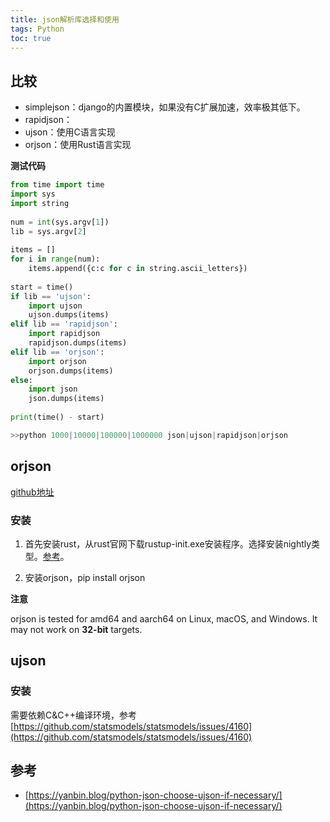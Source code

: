```yaml
---
title: json解析库选择和使用
tags: Python 
toc: true
---
```


## 比较

- simplejson：django的内置模块，如果没有C扩展加速，效率极其低下。
- rapidjson：
- ujson：使用C语言实现
- orjson：使用Rust语言实现

**测试代码**

```Python
from time import time
import sys
import string
 
num = int(sys.argv[1])
lib = sys.argv[2]
 
items = []
for i in range(num):
    items.append({c:c for c in string.ascii_letters})
 
start = time()
if lib == 'ujson':
    import ujson
    ujson.dumps(items)
elif lib == 'rapidjson':
    import rapidjson
    rapidjson.dumps(items)
elif lib == 'orjson':
	import orjson
	orjson.dumps(items)
else:
    import json
    json.dumps(items)
 
print(time() - start)

>>python 1000|10000|100000|1000000 json|ujson|rapidjson|orjson
```


## orjson

[github地址](https://github.com/ijl/orjson)

### 安装

1. 首先安装rust，从rust官网下载rustup-init.exe安装程序。选择安装nightly类型。[参考](https://stackoverflow.com/questions/62207959/how-do-i-setup-rust-toolchain-for-orjson-python-library-build-in-an-alpine-docke)。

2. 安装orjson，pip install orjson


**注意**

orjson is tested for amd64 and aarch64 on Linux, macOS, and Windows. It may not work on **32-bit** targets.


## ujson

### 安装

需要依赖C&C++编译环境，参考[https://github.com/statsmodels/statsmodels/issues/4160](https://github.com/statsmodels/statsmodels/issues/4160)


## 参考

- [https://yanbin.blog/python-json-choose-ujson-if-necessary/](https://yanbin.blog/python-json-choose-ujson-if-necessary/)



